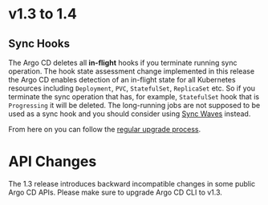 # v1.3 to 1.4

## Sync Hooks

The Argo CD deletes all **in-flight** hooks if you terminate running sync operation. The hook state assessment change implemented in this release the Argo CD enables detection of 
an in-flight state for all Kubernetes resources including `Deployment`, `PVC`, `StatefulSet`, `ReplicaSet` etc. So if you terminate the sync operation that has, for example,
`StatefulSet` hook that is `Progressing` it will be deleted. The long-running jobs are not supposed to be used as a sync hook and you should consider using
[Sync Waves](../../user-guide/sync-waves.md) instead.
 
From here on you can follow the [regular upgrade process](./overview.md).

# API Changes

The 1.3 release introduces backward incompatible changes in some public Argo CD APIs. Please make sure to upgrade
Argo CD CLI to v1.3. 
